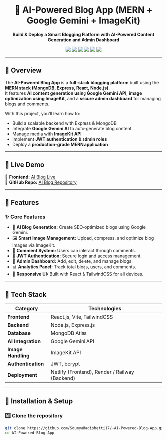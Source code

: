 <!-- Banner -->
<h1 align="center">🧠 AI-Powered Blog App (MERN + Google Gemini + ImageKit)</h1>

<p align="center">
  <b>Build & Deploy a Smart Blogging Platform with AI-Powered Content Generation and Admin Dashboard</b>
</p>

<p align="center">
  <img src="https://img.shields.io/badge/MongoDB-%2347A248.svg?style=for-the-badge&logo=mongodb&logoColor=white" />
  <img src="https://img.shields.io/badge/Express.js-%23000000.svg?style=for-the-badge&logo=express&logoColor=white" />
  <img src="https://img.shields.io/badge/React-%2361DAFB.svg?style=for-the-badge&logo=react&logoColor=black" />
  <img src="https://img.shields.io/badge/Node.js-%23339933.svg?style=for-the-badge&logo=node.js&logoColor=white" />
  <img src="https://img.shields.io/badge/Google%20Gemini-%234285F4.svg?style=for-the-badge&logo=google&logoColor=white" />
  <img src="https://img.shields.io/badge/ImageKit-%230066FF.svg?style=for-the-badge&logo=imagekit&logoColor=white" />
</p>

---

## 🚀 Overview

The **AI-Powered Blog App** is a **full-stack blogging platform** built using the **MERN stack (MongoDB, Express, React, Node.js)**.  
It features **AI content generation using Google Gemini API**, **image optimization using ImageKit**, and a **secure admin dashboard** for managing blogs and comments.  

With this project, you’ll learn how to:
- Build a scalable backend with Express & MongoDB
- Integrate **Google Gemini AI** to auto-generate blog content
- Manage media with **ImageKit API**
- Implement **JWT authentication & admin roles**
- Deploy a **production-grade MERN application**

---

## 🌟 Live Demo

🔗 **Frontend:** [AI Blog Live](https://dynamic-concha-7f7b09.netlify.app/)  
🔗 **GitHub Repo:** [AI Blog Repository](https://github.com/SoumyaMadishetti17/-AI-Powered-Blog-App.git)

---

## 🧩 Features

### ✨ Core Features
- 🧠 **AI Blog Generation:** Create SEO-optimized blogs using Google Gemini.
- 🖼️ **Smart Image Management:** Upload, compress, and optimize blog images via ImageKit.
- 🧾 **Comment System:** Users can interact through comments.
- 🔐 **JWT Authentication:** Secure login and access management.
- 🧰 **Admin Dashboard:** Add, edit, delete, and manage blogs.
- 📊 **Analytics Panel:** Track total blogs, users, and comments.
- 📱 **Responsive UI:** Built with React & TailwindCSS for all devices.

---

## 🧠 Tech Stack

| Category | Technologies |
|-----------|---------------|
| **Frontend** | React.js, Vite, TailwindCSS |
| **Backend** | Node.js, Express.js |
| **Database** | MongoDB Atlas |
| **AI Integration** | Google Gemini API |
| **Image Handling** | ImageKit API |
| **Authentication** | JWT, bcrypt |
| **Deployment** | Netlify (Frontend), Render / Railway (Backend) |

---

## 🧰 Installation & Setup

### 1️⃣ Clone the repository
```bash
git clone https://github.com/SoumyaMadishetti17/-AI-Powered-Blog-App.git
cd AI-Powered-Blog-App

 
